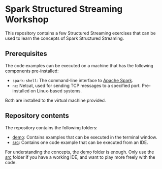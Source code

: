 # Spark Structured Streaming Workshop

This repository contains a few Structured Streaming exercises
that can be used to learn the concepts of Spark Structured Streaming.

## Prerequisites

The code examples can be executed on a machine that has the following components pre-installed:
* `spark-shell`: The command-line interface to [Apache Spark](https://spark.apache.org/downloads.html).
* `nc`: Netcat, used for sending TCP messages to a specified port. Pre-installed on Linux-based systems.

Both are installed to the virtual machine provided.

## Repository contents

The repository contains the following folders:
* [demo](demo): Contains examples that can be executed in the terminal window.
* [src](src): Contains one code example that can be executed from an IDE. 

For understanding the concepts, the [demo](demo) folder is enough. Only use the [src](src)
folder if you have a working IDE, and want to play more freely with the code.